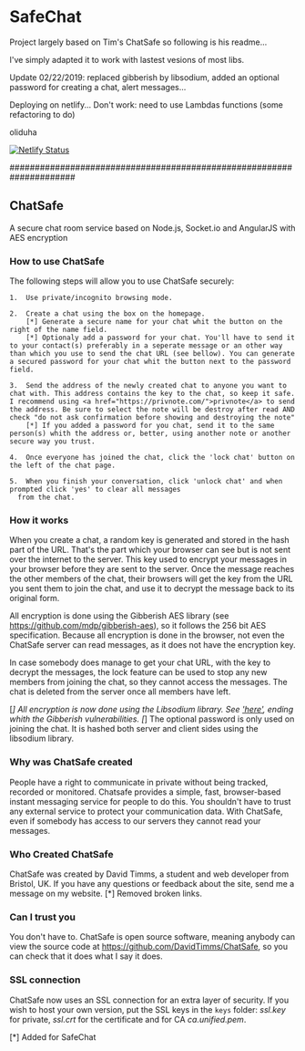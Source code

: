 # SafeChat

Project largely based on Tim's ChatSafe so following is his readme...

I've simply adapted it to work with lastest vesions of most libs.

Update 02/22/2019: replaced gibberish by libsodium, added an optional password for creating a chat, alert messages...

Deploying on netlify... Don't work: need to use Lambdas functions (some refactoring to do)

oliduha

[![Netlify Status](https://api.netlify.com/api/v1/badges/a775a210-9417-460a-9edb-948ec1db36a7/deploy-status)](https://app.netlify.com/sites/safechat/deploys)

#####################################################################

## ChatSafe

A secure chat room service based on Node.js, Socket.io and AngularJS with AES encryption

### How to use ChatSafe

The following steps will allow you to use ChatSafe securely:

    1.  Use private/incognito browsing mode.

    2.  Create a chat using the box on the homepage.
        [*] Generate a secure name for your chat whit the button on the right of the name field.
        [*] Optionaly add a password for your chat. You'll have to send it to your contact(s) preferably in a seperate message or an other way than which you use to send the chat URL (see bellow). You can generate a secured password for your chat whit the button next to the password field.

    3.  Send the address of the newly created chat to anyone you want to chat with. This address contains the key to the chat, so keep it safe. I recommend using <a href="https://privnote.com/">privnote</a> to send the address. Be sure to select the note will be destroy after read AND check "do not ask confirmation before showing and destroying the note"
        [*] If you added a password for you chat, send it to the same person(s) whith the address or, better, using another note or another secure way you trust.

    4.  Once everyone has joined the chat, click the 'lock chat' button on the left of the chat page.

    5.  When you finish your conversation, click 'unlock chat' and when prompted click 'yes' to clear all messages
      from the chat.

### How it works

  When you create a chat, a random key is generated and stored in the hash part of the URL. That's the part which
  your browser can see but is not sent over the internet to the server. This key used to encrypt your messages
  in your browser before they are sent to the server. Once the message reaches the other members of the chat,
  their browsers will get the key from the URL you sent them to join the chat, and use it to decrypt the message
  back to its original form.

  All encryption is done using the Gibberish AES library (see <https://github.com/mdp/gibberish-aes>), so it
  follows the 256 bit AES specification. Because all encryption is done in the browser, not even the ChatSafe server
  can read messages, as it does not have the encryption key.

  In case somebody does manage to get your chat URL, with the key to decrypt the messages, the lock feature can be used
  to stop any new members from joining the chat, so they cannot access the messages. The chat is deleted from the server
  once all members have left.

  [*] All encryption is now done using the Libsodium library. See ['here'](https://github.com/jedisct1/libsodium), ending whith the Gibberish vulnerabilities.
  [*] The optional password is only used on joining the chat. It is hashed both server and client sides using the libsodium library.

### Why was ChatSafe created

  People have a right to communicate in private without being tracked, recorded or monitored. Chatsafe provides
  a simple, fast, browser-based instant messaging service for people to do this. You shouldn't have to trust any
  external service to protect your communication data. With ChatSafe, even if somebody has access to our servers
  they cannot read your messages.

### Who Created ChatSafe

  ChatSafe was created by
  David Timms,
  a student and web developer from Bristol, UK. If you have any questions or feedback about the site, send me a message on my website. [*] Removed broken links.

### Can I trust you

  You don't have to. ChatSafe is open source software, meaning anybody can view the source code at <https://github.com/DavidTimms/ChatSafe>, so you can check that it does what I say it does.

### SSL connection

ChatSafe now uses an SSL connection for an extra layer of security. If you wish to host your own version, put the SSL keys in the ```keys``` folder: *ssl.key* for private, *ssl.crt* for the certificate and for CA *ca.unified.pem*.

[*] Added for SafeChat
